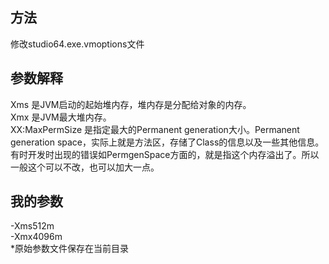 ## 方法
修改studio64.exe.vmoptions文件  

## 参数解释
Xms 是JVM启动的起始堆内存，堆内存是分配给对象的内存。  
Xmx 是JVM最大堆内存。  
XX:MaxPermSize 是指定最大的Permanent generation大小。Permanent generation space，实际上就是方法区，存储了Class的信息以及一些其他信息。有时开发时出现的错误如PermgenSpace方面的，就是指这个内存溢出了。所以一般这个可以不改，也可以加大一点。 

## 我的参数
-Xms512m  
-Xmx4096m  
*原始参数文件保存在当前目录